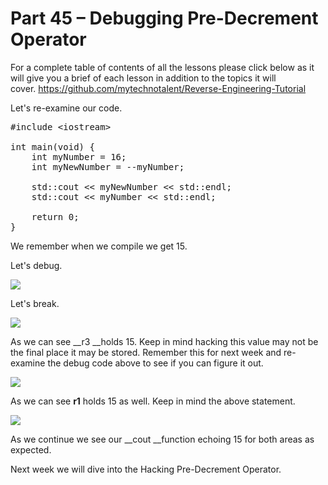 # Part 45 – Debugging Pre-Decrement Operator

For a complete table of contents of all the lessons please click below as it will give you a brief of each lesson in addition to the topics it will cover.&nbsp;https://github.com/mytechnotalent/Reverse-Engineering-Tutorial

Let's re-examine our code.

<pre spellcheck="false">#include &lt;iostream&gt;

int main(void) {
&nbsp;&nbsp; &nbsp;int myNumber = 16;
&nbsp;&nbsp; &nbsp;int myNewNumber = --myNumber;

&nbsp;&nbsp; &nbsp;std::cout &lt;&lt; myNewNumber &lt;&lt; std::endl;
    std::cout &lt;&lt; myNumber &lt;&lt; std::endl;

&nbsp;&nbsp; &nbsp;return 0;
}
</pre>

We remember when we compile we get 15.

Let's debug.

<div class="slate-resizable-image-embed slate-image-embed__resize-full-width"><img src="https://media-exp1.licdn.com/dms/image/C4D12AQFxNuZ90pIzIg/article-inline_image-shrink_1000_1488/0/1530270075261?e=1614211200&amp;v=beta&amp;t=QadDqJLhS4VRDb-k1HsVwGO-AMHgFBtuhqwzJqUkqxk"/></div>

Let's break.

<div class="slate-resizable-image-embed slate-image-embed__resize-full-width"><img src="https://media-exp1.licdn.com/dms/image/C4D12AQE71Ogx2J3drQ/article-inline_image-shrink_1000_1488/0/1530270088297?e=1614211200&amp;v=beta&amp;t=rkTmb-gh02ahmb2p-5KDqez8aq5eeAo9SOOTCP8Bqxk"/></div>

As we can see __r3 __holds 15. Keep in mind hacking this value may not be the final place it may be stored. Remember this for next week and re-examine the debug code above to see if you can figure it out.

<div class="slate-resizable-image-embed slate-image-embed__resize-full-width"><img src="https://media-exp1.licdn.com/dms/image/C4D12AQEE6qagW6MkAQ/article-inline_image-shrink_1000_1488/0/1530270183626?e=1614211200&amp;v=beta&amp;t=xHmRPxDWY5sNCoBLPS3YOtHDieqaCADgkfjZcclHZrQ"/></div>

As we can see __r1__ holds 15 as well. Keep in mind the above statement.

<div class="slate-resizable-image-embed slate-image-embed__resize-full-width"><img src="https://media-exp1.licdn.com/dms/image/C4D12AQHwmVqJHsycYw/article-inline_image-shrink_1000_1488/0/1530270209438?e=1614211200&amp;v=beta&amp;t=Yq-FsGfw_tFBl8Cb1jpv1nQo6hxgXnbX7arXkKJqxLs"/></div>

As we continue we see our __cout __function echoing 15 for both areas as expected.

Next week we will dive into the Hacking Pre-Decrement Operator.